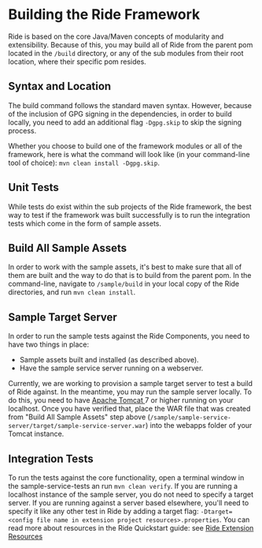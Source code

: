 # Building the Ride Framework

Ride is based on the core Java/Maven concepts of modularity and extensibility.  Because of this, you may build all of Ride from the parent pom located in the ```/build``` directory, or any of the sub modules from their root location, where their specific pom resides.

## Syntax and Location

The build command follows the standard maven syntax.  However, because of the inclusion of GPG signing in the dependencies, in order to build locally, you need to add an additional flag ```-Dgpg.skip``` to skip the signing process.

Whether you choose to build one of the framework modules or all of the framework, here is what the command will look like (in your command-line tool of choice): ```mvn clean install -Dgpg.skip```.  

## Unit Tests 

While tests do exist within the sub projects of the Ride framework, the best way to test if the framework was built successfully is to run the integration tests which come in the form of sample assets.  

## Build All Sample Assets

In order to work with the sample assets, it's best to make sure that all of them are built and the way to do that is to build from the parent pom.  In the command-line, navigate to ```/sample/build``` in your local copy of the Ride directories, and run ```mvn clean install```.

## Sample Target Server

In order to run the sample tests against the Ride Components, you need to have two things in place:
- Sample assets built and installed (as described above).
- Have the sample service server running on a webserver.  

Currently, we are working to provision a sample target server to test a build of Ride against.  In the meantime, you may run the sample server locally.  To do this, you need to have [Apache Tomcat ](http://tomcat.apache.org/) 7 or higher running on your localhost.
Once you have verified that, place the WAR file that was created from "Build All Sample Assets" step above (```/sample/sample-service-server/target/sample-service-server.war```) into the webapps folder of your Tomcat instance.

## Integration Tests

To run the tests against the core functionality, open a terminal window in the sample-service-tests an run ```mvn clean verify```.  If you are running a localhost instance of the sample server, you do not need to specify a target server.  If you are running against a server based elsewhere, you'll need to specify it like any other test in Ride by adding a target flag: ```-Dtarget=<config file name in extension project resources>.properties```.  You can read more about resources in the Ride Quickstart guide: see [Ride Extension Resources](https://github.com/adobe/ride/blob/develop/QuickStart.md#resource-code)



